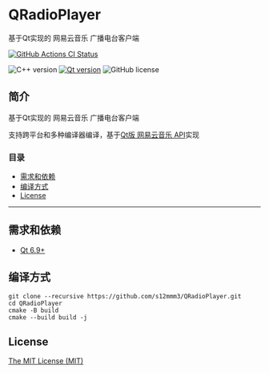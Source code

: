# QRadioPlayer

基于Qt实现的 网易云音乐 广播电台客户端

[![GitHub Actions CI Status](https://github.com/s12mmm3/QRadioPlayer/actions/workflows/windows.yml/badge.svg)](https://github.com/s12mmm3/QRadioPlayer/actions/workflows/windows.yml)

![C++ version](https://img.shields.io/badge/C++-11-00599C?logo=++)
[![Qt version](https://img.shields.io/badge/Qt-6.9+-41CD52?logo=qt)](https://www.qt.io)
![GitHub license](https://img.shields.io/github/license/s12mmm3/QRadioPlayer)

## 简介

基于Qt实现的 网易云音乐 广播电台客户端

支持跨平台和多种编译器编译，基于[Qt版 网易云音乐 API](https://github.com/s12mmm3/QCloudMusicApi)实现

### 目录

- [需求和依赖](#需求和依赖)
- [编译方式](#编译方式)
- [License](#License)

---

## 需求和依赖

- [Qt 6.9+](https://www.qt.io/download-qt-installer)

## 编译方式

```Shell
git clone --recursive https://github.com/s12mmm3/QRadioPlayer.git
cd QRadioPlayer
cmake -B build
cmake --build build -j
```

## License

[The MIT License (MIT)](https://github.com/s12mmm3/QRadioPlayer/blob/master/LICENSE)